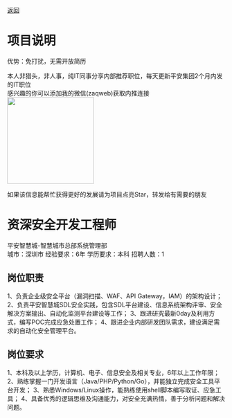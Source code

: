 [返回](../)

# 项目说明

优势：免打扰，无需开放简历

本人非猎头，非人事，纯IT同事分享内部推荐职位，每天更新平安集团2个月内发的IT职位  
感兴趣的你可以添加我的微信(zaqweb)获取内推连接  
<img src="https://github.com/zaqweb/PA-IT-JOBS/blob/master/WechatICode.jpeg"  height="200" width="200">

如果该信息能帮忙获得更好的发展请为项目点亮Star，转发给有需要的朋友

# 资深安全开发工程师
平安智慧城-智慧城市总部系统管理部  
城市：深圳市 经验要求：6年 学历要求：本科  招聘人数：1

## 岗位职责
1、负责企业级安全平台（漏洞扫描、WAF、API Gateway，IAM）的架构设计；
2、负责平安智慧城SDL安全实践，包含SDL平台建设、信息系统架构评审、安全解决方案输出、自动化监测平台建设等工作；
3、跟进研究最新0day及利用方式，编写POC完成应急处置工作；
4、跟进企业内部研发团队需求，建设满足需求的自动化安全管理平台。

## 岗位要求
1、本科及以上学历，计算机、电子、信息安全及相关专业，6年以上工作年限；
2、熟练掌握一门开发语言（Java/PHP/Python/Go），并能独立完成安全工具平台开发；
3、熟悉Windows/Linux操作，能熟练使用shell脚本编写取证、应急工具；
4、具备优秀的逻辑思维及沟通能力，对安全充满热情，善于分析问题和解决问题。




